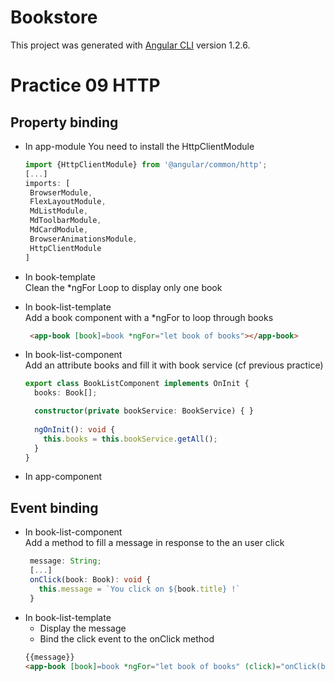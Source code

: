 # Bookstore

This project was generated with [Angular CLI](https://github.com/angular/angular-cli) version 1.2.6.

# Practice 09 HTTP

## Property binding
- In app-module 
  You need to install the HttpClientModule
   ```typescript
  import {HttpClientModule} from '@angular/common/http';
  [...]
   imports: [
    BrowserModule,
    FlexLayoutModule,
    MdListModule,
    MdToolbarModule,
    MdCardModule,
    BrowserAnimationsModule,
    HttpClientModule
  ]
  ```

- In book-template  
  Clean the *ngFor Loop to display only one book

- In book-list-template  
  Add a book component with a *ngFor to loop through books
   ```html
    <app-book [book]=book *ngFor="let book of books"></app-book>
    ```
 - In book-list-component  
  Add an attribute books and fill it with book service (cf previous practice)
    ```typescript
    export class BookListComponent implements OnInit {
      books: Book[];

      constructor(private bookService: BookService) { }
  
      ngOnInit(): void {
        this.books = this.bookService.getAll();
      }
    }
    ```
 - In app-component  

## Event binding 

 - In book-list-component  
   Add a method to fill a message in response to the an user click
   ```typescript
    message: String;
    [...]
    onClick(book: Book): void {
      this.message = `You click on ${book.title} !`
    }
   ```
 - In book-list-template  
    - Display the message
    - Bind the click event to the onClick method
    ```html
    {{message}}
    <app-book [book]=book *ngFor="let book of books" (click)="onClick(book)"></app-book>
    ```

